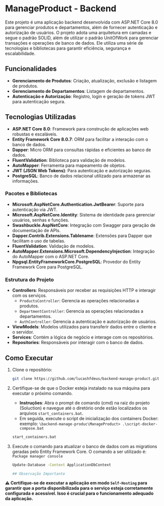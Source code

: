 # ManageProduct - Backend

Este projeto é uma aplicação backend desenvolvida com ASP.NET Core 8.0 para gerenciar produtos e departamentos,
além de fornecer autenticação e autorização de usuários. O projeto adota uma arquitetura em camadas e segue o padrão SOLID,
além de utilizar o padrão UnitOfWork para gerenciar transações e operações de banco de dados.
Ele utiliza uma série de tecnologias e bibliotecas para garantir eficiência, segurança e escalabilidade.

## Funcionalidades

- **Gerenciamento de Produtos**: Criação, atualização, exclusão e listagem de produtos.
- **Gerenciamento de Departamentos**: Listagem de departamentos.
- **Autenticação e Autorização**: Registro, login e geração de tokens JWT para autenticação segura.

## Tecnologias Utilizadas

- **ASP.NET Core 8.0**: Framework para construção de aplicações web robustas e escaláveis.
- **Entity Framework Core 8.0.7**: ORM para facilitar a interação com o banco de dados.
- **Dapper**: Micro ORM para consultas rápidas e eficientes ao banco de dados.
- **FluentValidation**: Biblioteca para validação de modelos.
- **AutoMapper**: Ferramenta para mapeamento de objetos.
- **JWT (JSON Web Tokens)**: Para autenticação e autorização seguras.
- **PostgreSQL**: Banco de dados relacional utilizado para armazenar as informações.

### Pacotes e Bibliotecas

- **Microsoft.AspNetCore.Authentication.JwtBearer**: Suporte para autenticação via JWT.
- **Microsoft.AspNetCore.Identity**: Sistema de identidade para gerenciar usuários, senhas e funções.
- **Swashbuckle.AspNetCore**: Integração com Swagger para geração de documentação de APIs.
- **Dapper.Contrib.Extensions.Tablename**: Extensões para Dapper que facilitam o uso de tabelas.
- **FluentValidation**: Validação de modelos.
- **AutoMapper.Extensions.Microsoft.DependencyInjection**: Integração do AutoMapper com o ASP.NET Core.
- **Npgsql.EntityFrameworkCore.PostgreSQL**: Provedor do Entity Framework Core para PostgreSQL.

### Estrutura do Projeto

- **Controllers**: Responsáveis por receber as requisições HTTP e interagir com os serviços.
  - `ProductsController`: Gerencia as operações relacionadas a produtos.
  - `DepartmentController`: Gerencia as operações relacionadas a departamentos.
  - `AuthController`: Gerencia a autenticação e autorização de usuários.
- **ViewModels**: Modelos utilizados para transferir dados entre o cliente e o servidor.
- **Services**: Contém a lógica de negócio e interage com os repositórios.
- **Repositories**: Responsáveis por interagir com o banco de dados.

## Como Executar

1. Clone o repositório:
   ```bash
   git clone https://github.com/lucashfdeus/backend-manage-product.git

2. Certifique-se de que o Docker esteja instalado na sua máquina para executar o próximo comando.
   - **Instruções**: Abra o prompt de comando (cmd) na raiz do projeto (Soluction) e navegue até o diretório onde estão localizados os arquivos `start_containers.bat`.
   -  Em seguida, execute o script de inicialização dos containers Docker:
exemplo: `\backend-manage-produc\ManageProduct> .\script-docker-compose.bat`
     ```bash package manager console
     start_containers.bat
     ```

3. Execute o comando para atualizar o banco de dados com as migrations geradas pelo Entity Framework Core. O comando a ser utilizado é:
`Package manager console`
   ```bash
   Update-Database -Context ApplicationDbContext

   ## Observação Importante

**⚠️ Certifique-se de executar a aplicação em modo `Self-Hosting` para garantir que a porta disponibilizada para o serviço esteja corretamente configurada e acessível. Isso é crucial para o funcionamento adequado da aplicação.**


